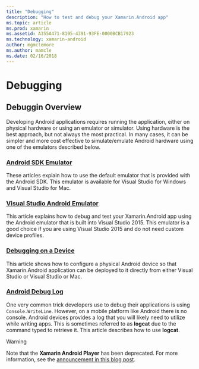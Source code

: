 ```yaml
---
title: "Debugging"
description: "How to test and debug your Xamarin.Android app"
ms.topic: article
ms.prod: xamarin
ms.assetid: A355A471-8195-4391-93FE-0000BCB17923
ms.technology: xamarin-android
author: mgmclemore
ms.author: mamcle
ms.date: 02/16/2018
---
```


# Debugging

## Debuggin Overview

Developing Android applications requires running the application,
either on physical hardware or using an emulator or simulator. Using
hardware is the best approach, but not always the most practical. In
many cases, it can be simpler and more cost effective to
simulate/emulate Android hardware using one of the emulators
described below.


### [Android SDK Emulator](~/android/deploy-test/debugging/android-sdk-emulator/index.md)

These articles explain how to use the default emulator that is provided
with the Android SDK. This emulator is available for Visual Studio for
Windows and Visual Studio for Mac.

### [Visual Studio Android Emulator](~/android/deploy-test/debugging/visual-studio-android-emulator.md)

This article explains how to debug and test your Xamarin.Android app
using the Android emulator that is built into Visual Studio 2015. This
emulator is a good choice if you are using Visual Studio 2015 and do
not need custom device profiles.

### [Debugging on a Device](~/android/deploy-test/debugging/debug-on-device.md)

This article shows how to configure a physical Android device so that
Xamarin.Android application can be deployed to it directly from either
Visual Studio or Visual Studio or Mac.

### [Android Debug Log](~/android/deploy-test/debugging/android-debug-log.md)

One very common trick developers use to debug their applications 
is using `Console.WriteLine`. However, on a mobile platform like Android
there is no console. Android devices provides a log that you will
likely need to utilize while writing apps. This is sometimes referred
to as **logcat** due to the command typed to retrieve it. This article
describes how to use **logcat**.

> [!WARNING]
> Note that the **Xamarin Android Player** has been deprecated. For more information, see the [announcement in this
 blog post](https://blog.xamarin.com/live-from-dotnetconf-cycle-7-xamarin-studio-6-and-more/).
